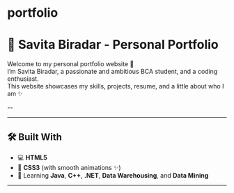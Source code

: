 # portfolio

# 💫 Savita Biradar - Personal Portfolio

Welcome to my personal portfolio website 💖  
I’m Savita Biradar, a passionate and ambitious BCA student,  and a coding enthusiast.  
This website showcases my skills, projects, resume, and a little about who I am ✨

--

---

## 🛠️ Built With

- 💻 **HTML5**
- 🎨 **CSS3** (with smooth animations ✨)
- 🧠 Learning **Java**, **C++**, **.NET**, **Data Warehousing**, and **Data Mining**

---



